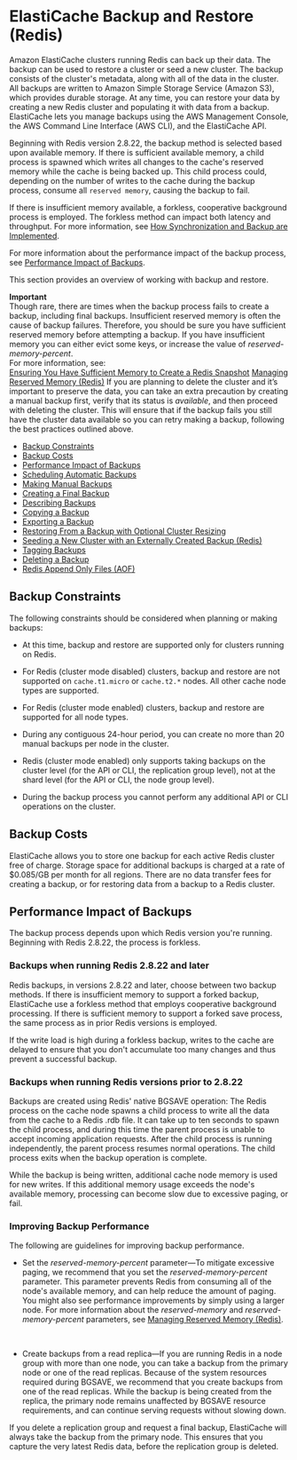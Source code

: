 # ElastiCache Backup and Restore \(Redis\)<a name="backups"></a>

Amazon ElastiCache clusters running Redis can back up their data\. The backup can be used to restore a cluster or seed a new cluster\. The backup consists of the cluster's metadata, along with all of the data in the cluster\. All backups are written to Amazon Simple Storage Service \(Amazon S3\), which provides durable storage\. At any time, you can restore your data by creating a new Redis cluster and populating it with data from a backup\. ElastiCache lets you manage backups using the AWS Management Console, the AWS Command Line Interface \(AWS CLI\), and the ElastiCache API\.

Beginning with Redis version 2\.8\.22, the backup method is selected based upon available memory\. If there is sufficient available memory, a child process is spawned which writes all changes to the cache's reserved memory while the cache is being backed up\. This child process could, depending on the number of writes to the cache during the backup process, consume all `reserved memory`, causing the backup to fail\.

If there is insufficient memory available, a forkless, cooperative background process is employed\. The forkless method can impact both latency and throughput\. For more information, see [How Synchronization and Backup are Implemented](Replication.Redis.Versions.md)\.

For more information about the performance impact of the backup process, see [Performance Impact of Backups](#backups-performance)\.

This section provides an overview of working with backup and restore\. 

**Important**  
Though rare, there are times when the backup process fails to create a backup, including final backups\. Insufficient reserved memory is often the cause of backup failures\. Therefore, you should be sure you have sufficient reserved memory before attempting a backup\. If you have insufficient memory you can either evict some keys, or increase the value of *reserved\-memory\-percent*\.  
For more information, see:  
 [Ensuring You Have Sufficient Memory to Create a Redis Snapshot](BestPractices.BGSAVE.md)
 [Managing Reserved Memory \(Redis\)](redis-memory-management.md)
If you are planning to delete the cluster and it’s important to preserve the data, you can take an extra precaution by creating a manual backup first, verify that its status is *available*, and then proceed with deleting the cluster\. This will ensure that if the backup fails you still have the cluster data available so you can retry making a backup, following the best practices outlined above\.


+ [Backup Constraints](#backups-constraints)
+ [Backup Costs](#backups-costs)
+ [Performance Impact of Backups](#backups-performance)
+ [Scheduling Automatic Backups](backups-automatic.md)
+ [Making Manual Backups](backups-manual.md)
+ [Creating a Final Backup](backups-final.md)
+ [Describing Backups](backups-describing.md)
+ [Copying a Backup](backups-copying.md)
+ [Exporting a Backup](backups-exporting.md)
+ [Restoring From a Backup with Optional Cluster Resizing](backups-restoring.md)
+ [Seeding a New Cluster with an Externally Created Backup \(Redis\)](backups-seeding-redis.md)
+ [Tagging Backups](backups-tagging.md)
+ [Deleting a Backup](backups-deleting.md)
+ [Redis Append Only Files \(AOF\)](RedisAOF.md)

## Backup Constraints<a name="backups-constraints"></a>

The following constraints should be considered when planning or making backups:

+ At this time, backup and restore are supported only for clusters running on Redis\.

+ For Redis \(cluster mode disabled\) clusters, backup and restore are not supported on `cache.t1.micro` or `cache.t2.*` nodes\. All other cache node types are supported\.

+ For Redis \(cluster mode enabled\) clusters, backup and restore are supported for all node types\.

+ During any contiguous 24\-hour period, you can create no more than 20 manual backups per node in the cluster\.

+ Redis \(cluster mode enabled\) only supports taking backups on the cluster level \(for the API or CLI, the replication group level\), not at the shard level \(for the API or CLI, the node group level\)\.

+ During the backup process you cannot perform any additional API or CLI operations on the cluster\.

## Backup Costs<a name="backups-costs"></a>

ElastiCache allows you to store one backup for each active Redis cluster free of charge\. Storage space for additional backups is charged at a rate of $0\.085/GB per month for all regions\. There are no data transfer fees for creating a backup, or for restoring data from a backup to a Redis cluster\.

## Performance Impact of Backups<a name="backups-performance"></a>

The backup process depends upon which Redis version you're running\. Beginning with Redis 2\.8\.22, the process is forkless\.

### Backups when running Redis 2\.8\.22 and later<a name="w3ab1c58c25b5"></a>

Redis backups, in versions 2\.8\.22 and later, choose between two backup methods\. If there is insufficient memory to support a forked backup, ElastiCache use a forkless method that employs cooperative background processing\. If there is sufficient memory to support a forked save process, the same process as in prior Redis versions is employed\.

If the write load is high during a forkless backup, writes to the cache are delayed to ensure that you don't accumulate too many changes and thus prevent a successful backup\.

### Backups when running Redis versions prior to 2\.8\.22<a name="w3ab1c58c25b7"></a>

Backups are created using Redis' native BGSAVE operation: The Redis process on the cache node spawns a child process to write all the data from the cache to a Redis \.rdb file\. It can take up to ten seconds to spawn the child process, and during this time the parent process is unable to accept incoming application requests\. After the child process is running independently, the parent process resumes normal operations\. The child process exits when the backup operation is complete\. 

While the backup is being written, additional cache node memory is used for new writes\. If this additional memory usage exceeds the node's available memory, processing can become slow due to excessive paging, or fail\.

### Improving Backup Performance<a name="w3ab1c58c25b9"></a>

The following are guidelines for improving backup performance\.

+ Set the *reserved\-memory\-percent* parameter—To mitigate excessive paging, we recommend that you set the *reserved\-memory\-percent* parameter\. This parameter prevents Redis from consuming all of the node's available memory, and can help reduce the amount of paging\. You might also see performance improvements by simply using a larger node\. For more information about the *reserved\-memory* and *reserved\-memory\-percent* parameters, see [Managing Reserved Memory \(Redis\)](redis-memory-management.md)\.

   

+ Create backups from a read replica—If you are running Redis in a node group with more than one node, you can take a backup from the primary node or one of the read replicas\. Because of the system resources required during BGSAVE, we recommend that you create backups from one of the read replicas\. While the backup is being created from the replica, the primary node remains unaffected by BGSAVE resource requirements, and can continue serving requests without slowing down\.

If you delete a replication group and request a final backup, ElastiCache will always take the backup from the primary node\. This ensures that you capture the very latest Redis data, before the replication group is deleted\.